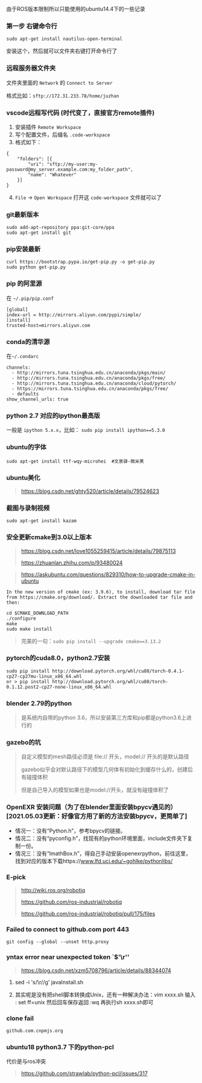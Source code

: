 由于ROS版本限制所以只能使用的ubuntu14.4下的一些记录

### 第一步 右键命令行
```
sudo apt-get install nautilus-open-terminal
```
安装这个，然后就可以文件夹右键打开命令行了

### 远程服务器文件夹
文件夹里面的 `Network` 的 `Connect to Server`

格式比如：`sftp://172.31.233.78/home/juzhan`

### vscode远程写代码 (时代变了，直接官方remote插件)
1. 安装插件 `Remote Workspace`
2. 写个配置文件，后缀名 `.code-workspace`
3. 格式如下：
```
{
    "folders": [{
        "uri": "sftp://my-user:my-password@my_server.example.com:my_folder_path",
        "name": "Whatever"
    }]
}
```
4. `File` -> `Open Workspace` 打开这 `code-workspace` 文件就可以了

### git最新版本
```
sudo add-apt-repository ppa:git-core/ppa
sudo apt-get install git
```

### pip安装最新
```
curl https://bootstrap.pypa.io/get-pip.py -o get-pip.py 
sudo python get-pip.py
```

### pip 的阿里源
在 `~/.pip/pip.conf`
```
[global]
index-url = http://mirrors.aliyun.com/pypi/simple/                          
[install]
trusted-host=mirrors.aliyun.com
```

### conda的清华源
在`~/.condarc`
```
channels:
  - http://mirrors.tuna.tsinghua.edu.cn/anaconda/pkgs/main/
  - http://mirrors.tuna.tsinghua.edu.cn/anaconda/pkgs/free/
  - http://mirrors.tuna.tsinghua.edu.cn/anaconda/cloud/pytorch/
  - https://mirrors.tuna.tsinghua.edu.cn/anaconda/pkgs/free/
  - defaults
show_channel_urls: true
```

### python 2.7 对应的ipython最高版
一般是 `ipython 5.x.x`，比如： `sudo pip install ipython==5.3.0`

### ubuntu的字体
`sudo apt-get install ttf-wqy-microhei  #文泉驿-微米黑`

### ubuntu美化
> https://blog.csdn.net/ghty520/article/details/79524623

### 截图与录制视频
`sudo apt-get install kazam`

### 安全更新cmake到3.0以上版本
> https://blog.csdn.net/love1055259415/article/details/79875113
> 
> https://zhuanlan.zhihu.com/p/93480024
>

> https://askubuntu.com/questions/829310/how-to-upgrade-cmake-in-ubuntu

```
In the new version of cmake (ex: 3.9.6), to install, download tar file from https://cmake.org/download/. Extract the downloaded tar file and then:

cd $CMAKE_DOWNLOAD_PATH
./configure
make
sudo make install
```

> 完美的一句：`sudo pip install --upgrade cmake==3.13.2`

### pytorch的cuda8.0，python2.7安装
```
sudo pip install http://download.pytorch.org/whl/cu80/torch-0.4.1-cp27-cp27mu-linux_x86_64.whl
or > pip install http://download.pytorch.org/whl/cu80/torch-0.1.12.post2-cp27-none-linux_x86_64.whl
```
### blender 2.79的python
> 是系统内自带的python 3.6，所以安装第三方库和pip都是python3.6上进行的

### gazebo的坑
> 自定义模型的mesh路径必须是 file:// 开头，model:// 开头的是默认路径
> 
> gazebo似乎会对默认路径下的模型几何体有初始化到缓存什么的，创建后有碰撞体积
> 
> 但是自己导入的模型如果也是model://开头，就没有碰撞体积了

### OpenEXR 安装问题（为了在blender里面安装bpycv遇见的）[2021.05.03更新：好像官方用了新的方法安装bpycv，更简单了]

+ 情况一：没有“Python.h”，参考bpycv的链接。
+ 情况二：没有“pyconfig.h”，找现有的python环境里面，include文件夹下复制一份。
+ 情况三：没有“ImathBox.h”，得自己手动安装openexrpython，前往这里，找到对应的版本下载https://www.lfd.uci.edu/~gohlke/pythonlibs/

### E-pick
> http://wiki.ros.org/robotiq
> 
> https://github.com/ros-industrial/robotiq
>
> https://github.com/ros-industrial/robotiq/pull/175/files

### Failed to connect to github.com port 443
```
git config --global --unset http.proxy
```

### yntax error near unexpected token `$'\r''
> https://blog.csdn.net/xzm5708796/article/details/88344074

1. sed -i 's/\r//g' javaInstall.sh

2. 其实呢是没有把shell脚本转换成Unix，还有一种解决办法：vim xxxx.sh 输入 : set ff=unix 然后回车保存返回 :wq 再执行sh xxxx.sh即可

### clone fail
`github.com.cnpmjs.org`

### ubuntu18 python3.7 下的python-pcl

代价是与ros冲突
> https://github.com/strawlab/python-pcl/issues/317
